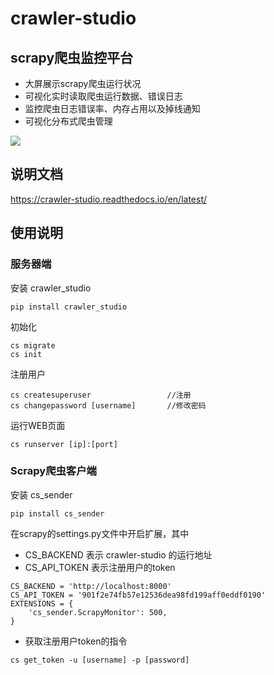 # crawler-studio

## scrapy爬虫监控平台

- 大屏展示scrapy爬虫运行状况
- 可视化实时读取爬虫运行数据、错误日志
- 监控爬虫日志错误率、内存占用以及掉线通知
- 可视化分布式爬虫管理

![](https://tva1.sinaimg.cn/large/008vxvgGgy1h88cfhw9qbj31h20u00wi.jpg)

## 说明文档
https://crawler-studio.readthedocs.io/en/latest/

## 使用说明

### 服务器端
安装 crawler_studio
```
pip install crawler_studio
```

初始化
```
cs migrate
cs init
```

注册用户
```
cs createsuperuser                 //注册
cs changepassword [username]       //修改密码
```

运行WEB页面
```
cs runserver [ip]:[port]
```

### Scrapy爬虫客户端
安装 cs_sender
```
pip install cs_sender
```
在scrapy的settings.py文件中开启扩展，其中
- CS_BACKEND    表示 crawler-studio 的运行地址
- CS_API_TOKEN  表示注册用户的token

```
CS_BACKEND = 'http://localhost:8000'
CS_API_TOKEN = '901f2e74fb57e12536dea98fd199aff0eddf0190'
EXTENSIONS = {
    'cs_sender.ScrapyMonitor': 500,
}
```

- 获取注册用户token的指令
```
cs get_token -u [username] -p [password]
```
